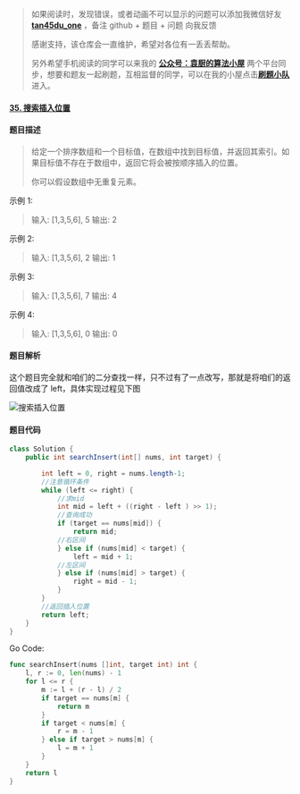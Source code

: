 > 如果阅读时，发现错误，或者动画不可以显示的问题可以添加我微信好友  **[tan45du_one](https://raw.githubusercontent.com/tan45du/tan45du.github.io/master/个人微信.15egrcgqd94w.jpg)** ，备注  github  + 题目 + 问题  向我反馈
>
> 感谢支持，该仓库会一直维护，希望对各位有一丢丢帮助。
>
> 另外希望手机阅读的同学可以来我的 <u>[**公众号：袁厨的算法小屋**](https://raw.githubusercontent.com/tan45du/test/master/微信图片_20210320152235.2pthdebvh1c0.png)</u> 两个平台同步，想要和题友一起刷题，互相监督的同学，可以在我的小屋点击<u>[**刷题小队**](https://raw.githubusercontent.com/tan45du/test/master/微信图片_20210320152235.2pthdebvh1c0.png)</u>进入。 

#### [35. 搜索插入位置](https://leetcode-cn.com/problems/search-insert-position/)

#### 题目描述

> 给定一个排序数组和一个目标值，在数组中找到目标值，并返回其索引。如果目标值不存在于数组中，返回它将会被按顺序插入的位置。
>
> 你可以假设数组中无重复元素。

示例 1:

> 输入: [1,3,5,6], 5
> 输出: 2

示例 2:

> 输入: [1,3,5,6], 2
> 输出: 1

示例 3:

> 输入: [1,3,5,6], 7
> 输出: 4

示例 4:

> 输入: [1,3,5,6], 0
> 输出: 0

#### 题目解析

这个题目完全就和咱们的二分查找一样，只不过有了一点改写，那就是将咱们的返回值改成了 left，具体实现过程见下图

![搜索插入位置](https://img-blog.csdnimg.cn/img_convert/d806cb5199c4baeebc62bebe29d7eded.gif)

#### 题目代码

```java
class Solution {
    public int searchInsert(int[] nums, int target) {

        int left = 0, right = nums.length-1;
        //注意循环条件
        while (left <= right) {
            //求mid
            int mid = left + ((right - left ) >> 1);
            //查询成功
            if (target == nums[mid]) {
                return mid;
            //右区间    
            } else if (nums[mid] < target) {
                left = mid + 1;   
            //左区间               
            } else if (nums[mid] > target) {
                right = mid - 1;
            }
        }
        //返回插入位置
        return left;
    }
}
```

Go Code:

```go
func searchInsert(nums []int, target int) int {
    l, r := 0, len(nums) - 1
    for l <= r {
        m := l + (r - l) / 2
        if target == nums[m] {
            return m
        }
        if target < nums[m] {
            r = m - 1
        } else if target > nums[m] {
            l = m + 1
        }
    }
    return l
}
```

